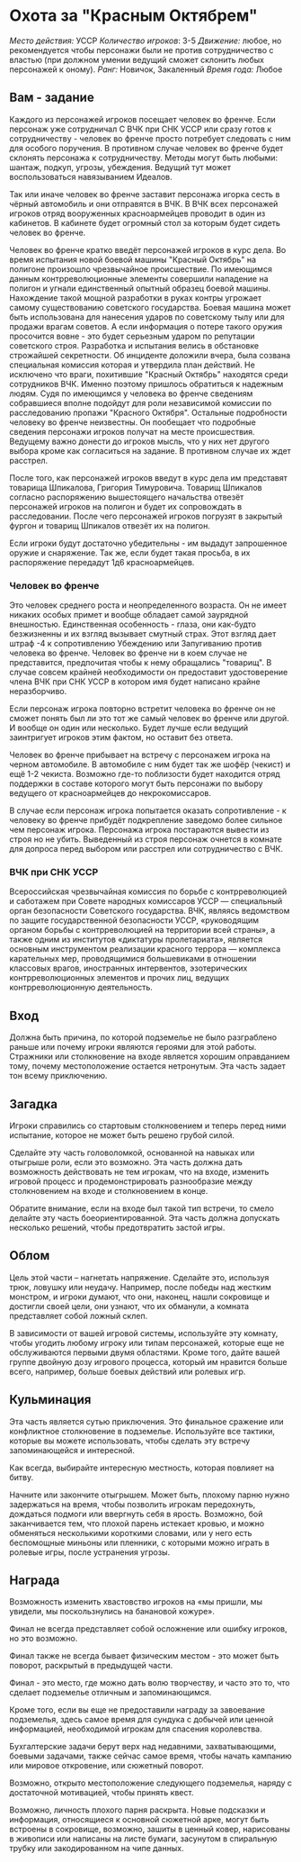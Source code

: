 # Охота за "Красным Октябрем"

*Место действия:*       УССР
*Количество игроков*:   3-5
*Движение:*             любое, но рекомендуется чтобы персонажи были не против сотрудничество с властью (при должном умении ведущий сможет склонить любых персонажей к оному).
*Ранг:*                 Новичок, Закаленный
*Время года:*           Любое

## Вам - задание

Каждого из персонажей игроков посещает человек во френче. Если персонаж уже сотрудничал С ВЧК при СНК УССР или сразу готов к сотрудничеству - человек во френче просто потребует следовать с ним для особого поручения. В противном случае
человек во френче будет склонять персонажа к сотрудничеству. Методы могут быть любыми: шантаж, подкуп, угрозы, убеждения. Ведущий тут может воспользоваться навязыванием Идеалов.

Так или иначе человек во френче заставит персонажа игорка сесть в чёрный автомобиль и они отправятся в ВЧК. В ВЧК всех персонажей игроков отряд вооруженных красноармейцев проводит в один из кабинетов. В кабинете будет огромный стол за которым будет сидеть человек во френче.

Человек во френче кратко введёт персонажей игроков в курс дела. Во время испытания новой боевой машины "Красный Октябрь" на полигоне произошло чрезвычайное происшествие. По имеющимся данным контрреволюционные элементы совершили нападение на полигон и угнали единственный опытный образец боевой машины. Нахождение такой мощной разработки в руках контры угрожает самому существованию советского государства. Боевая машина может быть использована для нанесения ударов по советскому тылу или для продажи врагам советов. А если информация о потере такого оружия просочится вовне - это будет серьезным ударом по репутации советского строя. Разработка и испытания велись в обстановке строжайшей секретности. Об инциденте доложили вчера, была созвана специальная комиссия которая и утвердила план действий.  Не исключено что враги, похитившие "Красный Октябрь" находятся среди сотрудников ВЧК. Именно поэтому пришлось обратиться к надежным людям. Судя по имеющимся у человека во френче сведениям собравшиеся вполне подойдут для роли независимой комиссии по расследованию пропажи "Красного Октября". Остальные подробности человеку во френче неизвестны. Он пообещает что подробные сведения персонажи игроков получат на месте происшествия. Ведущему важно донести до игроков мысль, что у них нет другого выбора кроме как согласиться на задание. В противном случае их ждет расстрел.

После того, как персонажей игроков введут в курс дела им представят товарища Шпикалова, Григория Тимуровича. Товарищ Шпикалов согласно распоряжению вышестоящего начальства отвезёт персонажей игроков на полигон и будет их сопровождать в расследовании. После чего персонажей игроков погрузят в закрытый фургон и товарищ Шпикалов отвезёт их на полигон.

Если игроки будут достаточно убедительны - им выдадут запрошенное оружие и снаряжение. Так же, если будет такая просьба, в их распоряжение передадут 1д6 красноармейцев.

### Человек во френче

Это человек среднего роста и неопределенного возраста. Он не имеет никаких особых примет и вообще обладает самой заурядной внешностью. Единственная особенность - глаза, они как-будто безжизненны и их взгляд вызывает смутный страх. Этот взгляд дает штраф -4 к сопротивлению Убеждению или Запугиванию против человека во френче. Человек во френче ни в коем случае не представится, предпочитая чтобы к нему обращались "товарищ". В случае совсем крайней необходимости он предоставит удостоверение члена ВЧК при СНК УССР в котором имя будет написано крайне неразборчиво.

Если персонаж игрока повторно встретит человека во френче он не сможет понять был ли это тот же самый человек во френче или другой. И вообще он один или несколько. Будет лучше если ведущий заинтригует игроков этим фактом, но оставит без ответа.

Человек во френче прибывает на встречу с персонажем игрока на черном автомобиле. В автомобиле с ним будет так же шофёр (чекист) и ещё 1-2 чекиста. Возможно где-то поблизости будет находится отряд поддержки в составе которого могут быть персонажи по выбору ведущего от красноармейцев до некрокомиссаров.

В случае если персонаж игрока попытается оказать сопротивление - к человеку во френче прибудёт подкрепление заведомо более сильное чем персонаж игрока. Персонажа игрока постараются вывести из строя но не убить. Выведенный из строя персонаж очнется в комнате для допроса перед выбором или расстрел или сотрудничество с ВЧК.

### ВЧК при СНК УССР

Всероссийская чрезвычайная комиссия по борьбе с контрреволюцией и саботажем при Совете народных комиссаров УССР — специальный орган безопасности Советского государства. ВЧК, являясь ведомством по защите государственной безопасности УССР, «руководящим органом борьбы с контрреволюцией на территории всей страны», а также одним из институтов «диктатуры пролетариата», является основным инструментом реализации красного террора — комплекса карательных мер, проводящимися большевиками в отношении классовых врагов, иностранных интервентов, эзотерических контрреволюционных элементов и прочих лиц, ведущих контрреволюционную деятельность.

## Вход

Должна быть причина, по которой подземелье не было разграблено раньше или почему игроки являются героями для этой работы. Стражники или столкновение на входе является хорошим оправданием тому, почему местоположение остается нетронутым. Эта часть задает тон всему приключению.

## Загадка

Игроки справились со стартовым столкновением и теперь перед ними испытание, которое не может быть решено грубой силой.

Сделайте эту часть головоломкой, основанной на навыках или отыгрыше роли, если это возможно. Эта часть должна дать возможность действовать не тем игрокам, что на входе, изменить игровой процесс и продемонстрировать разнообразие между столкновением на входе и столкновением в конце.

Обратите внимание, если на входе был такой тип встречи, то смело делайте эту часть боеориентированной. Эта часть должна допускать несколько решений, чтобы предотвратить застой игры.

## Облом

Цель этой части – нагнетать напряжение. Сделайте это, используя трюк, ловушку или неудачу. Например, после победы над жестким монстром, и игроки думают, что они, наконец, нашли сокровище и достигли своей цели, они узнают, что их обманули, а комната представляет собой ложный склеп.

В зависимости от вашей игровой системы, используйте эту комнату, чтобы угодить любому игроку или типам персонажей, которые еще не обслуживаются первыми двумя областями. Кроме того, дайте вашей группе двойную дозу игрового процесса, который им нравится больше всего, например, больше боевых действий или ролевых игр.

## Кульминация

Эта часть является сутью приключения. Это финальное сражение или конфликтное столкновение в подземелье. Используйте все тактики, которые вы можете использовать, чтобы сделать эту встречу запоминающейся и интересной.

Как всегда, выбирайте интересную местность, которая повлияет на битву.

Начните или закончите отыгрышем. Может быть, плохому парню нужно задержаться на время, чтобы позволить игрокам передохнуть, дождаться подмоги или ввергнуть себя в ярость. Возможно, бой заканчивается тем, что плохой парень истекает кровью, и можно обменяться несколькими короткими словами, или у него есть беспомощные миньоны или пленники, с которыми можно играть в ролевые игры, после устранения угрозы.

## Награда

Возможность изменить хвастовство игроков на «мы пришли, мы увидели, мы поскользнулись на банановой кожуре».

Финал не всегда представляет собой осложнение или ошибку игроков, но это возможно.

Финал также не всегда бывает физическим местом - это может быть поворот, раскрытый в предыдущей части.

Финал - это место, где можно дать волю творчеству, и часто это то, что сделает подземелье отличным и запоминающимся.

Кроме того, если вы еще не предоставили награду за завоевание подземелья, здесь самое время для сундука с добычей или ценной информацией, необходимой игрокам для спасения королевства.

Бухгалтерские задачи берут верх над недавними, захватывающими, боевыми задачами,  также сейчас самое время, чтобы начать кампанию или мировое откровение, или сюжетный поворот.

Возможно, открыто местоположение следующего подземелья, наряду с достаточной мотивацией, чтобы принять квест.

Возможно, личность плохого парня раскрыта. Новые подсказки и информация, относящиеся к основной сюжетной арке, могут быть встроены в сокровище, возможно, зашиты в ценный ковер, нарисованы в живописи или написаны на листе бумаги, засунутом в спиральную трубку или закодированном на чипе данных.
